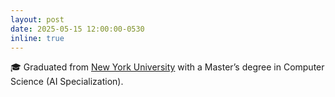 ```yaml
---
layout: post
date: 2025-05-15 12:00:00-0530
inline: true
---
```


🎓 Graduated from [New York University](https://www.nyu.edu/) with a Master’s degree in Computer Science (AI Specialization).